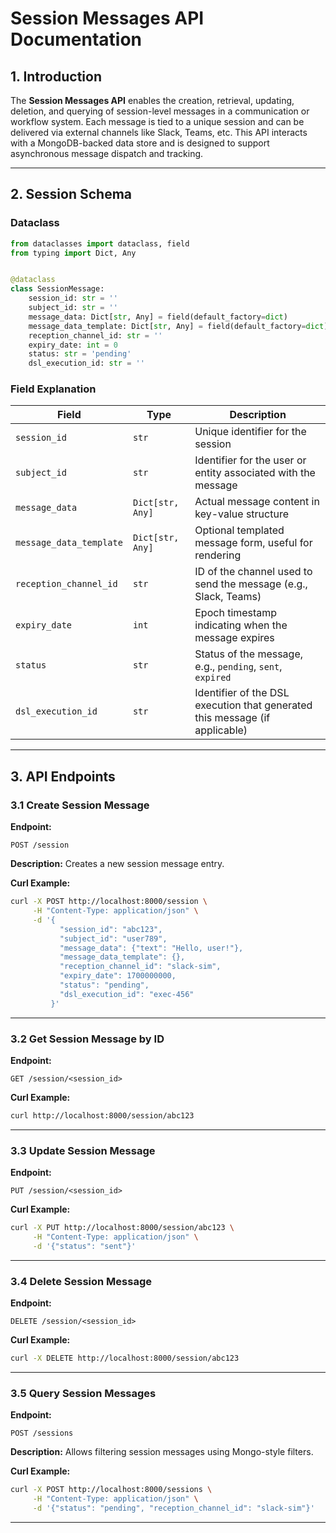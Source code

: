 # Session Messages API Documentation

## 1. Introduction

The **Session Messages API** enables the creation, retrieval, updating, deletion, and querying of session-level messages in a communication or workflow system. Each message is tied to a unique session and can be delivered via external channels like Slack, Teams, etc. This API interacts with a MongoDB-backed data store and is designed to support asynchronous message dispatch and tracking.

---

## 2. Session Schema

### Dataclass

```python
from dataclasses import dataclass, field
from typing import Dict, Any


@dataclass
class SessionMessage:
    session_id: str = ''
    subject_id: str = ''
    message_data: Dict[str, Any] = field(default_factory=dict)
    message_data_template: Dict[str, Any] = field(default_factory=dict)
    reception_channel_id: str = ''
    expiry_date: int = 0
    status: str = 'pending'
    dsl_execution_id: str = ''
```

### Field Explanation

| Field                   | Type             | Description                                                                 |
| ----------------------- | ---------------- | --------------------------------------------------------------------------- |
| `session_id`            | `str`            | Unique identifier for the session                                           |
| `subject_id`            | `str`            | Identifier for the user or entity associated with the message               |
| `message_data`          | `Dict[str, Any]` | Actual message content in key-value structure                               |
| `message_data_template` | `Dict[str, Any]` | Optional templated message form, useful for rendering                       |
| `reception_channel_id`  | `str`            | ID of the channel used to send the message (e.g., Slack, Teams)             |
| `expiry_date`           | `int`            | Epoch timestamp indicating when the message expires                         |
| `status`                | `str`            | Status of the message, e.g., `pending`, `sent`, `expired`                   |
| `dsl_execution_id`      | `str`            | Identifier of the DSL execution that generated this message (if applicable) |

---

## 3. API Endpoints

### 3.1 Create Session Message

**Endpoint:**

```
POST /session
```

**Description:**
Creates a new session message entry.

**Curl Example:**

```bash
curl -X POST http://localhost:8000/session \
     -H "Content-Type: application/json" \
     -d '{
           "session_id": "abc123",
           "subject_id": "user789",
           "message_data": {"text": "Hello, user!"},
           "message_data_template": {},
           "reception_channel_id": "slack-sim",
           "expiry_date": 1700000000,
           "status": "pending",
           "dsl_execution_id": "exec-456"
         }'
```

---

### 3.2 Get Session Message by ID

**Endpoint:**

```
GET /session/<session_id>
```

**Curl Example:**

```bash
curl http://localhost:8000/session/abc123
```

---

### 3.3 Update Session Message

**Endpoint:**

```
PUT /session/<session_id>
```

**Curl Example:**

```bash
curl -X PUT http://localhost:8000/session/abc123 \
     -H "Content-Type: application/json" \
     -d '{"status": "sent"}'
```

---

### 3.4 Delete Session Message

**Endpoint:**

```
DELETE /session/<session_id>
```

**Curl Example:**

```bash
curl -X DELETE http://localhost:8000/session/abc123
```

---

### 3.5 Query Session Messages

**Endpoint:**

```
POST /sessions
```

**Description:**
Allows filtering session messages using Mongo-style filters.

**Curl Example:**

```bash
curl -X POST http://localhost:8000/sessions \
     -H "Content-Type: application/json" \
     -d '{"status": "pending", "reception_channel_id": "slack-sim"}'
```

---
